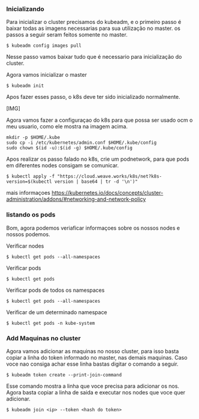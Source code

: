 


### Inicializando

Para inicializar o cluster precisamos do kubeadm, e o primeiro passo é baixar todas as imagens necessarias para sua utilização no master.
 os passos a seguir seram feitos somente no master.

```
$ kubeadm config images pull
```  
Nesse passo vamos baixar tudo que é necessario para inicialização do cluster.  

Agora vamos inicializar o master

```
$ kubeadm init
```  

Apos fazer esses passo, o k8s deve ter sido inicializado normalmente.  


[IMG]  


Agora vamos fazer a configuraçao do k8s para que possa ser usado ocm o meu usuario, como ele mostra na imagem acima.  

```  
mkdir -p $HOME/.kube
sudo cp -i /etc/kubernetes/admin.conf $HOME/.kube/config
sudo chown $(id -u):$(id -g) $HOME/.kube/config
```  

Apos realizar os passo falado no k8s, crie um podnetwork, para que pods em diferentes nodes consigam se comunicar.

```
$ kubectl apply -f "https://cloud.weave.works/k8s/net?k8s-version=$(kubectl version | base64 | tr -d '\n')"
```
mais informaçoes https://kubernetes.io/docs/concepts/cluster-administration/addons/#networking-and-network-policy  



### listando os pods  


Bom, agora podemos veriaficar informaçoes sobre os nossos nodes e nossos podemos.

Verificar nodes  
```
$ kubectl get pods --all-namespaces  
```

Verificar pods  
```  
$ kubectl get pods  
```  
Verificar pods de todos os namespaces  
```  
$ kubectl get pods --all-namespaces  
```  
Verificar de um determinado namespace  
```
$ kubectl get pods -n kube-system  
```   

### Add Maquinas no cluster

Agora vamos adicionar as maquinas no nosso cluster, para isso basta copiar a linha do token informado no master, nas demais maquinas. Caso voce nao consiga achar esse linha bastas digitar o comando a seguir.  

```
$ kubeadm token create --print-join-command
```  
Esse comando mostra a linha que voce precisa para adicionar os nos. Agora basta copiar a linha de saida e executar nos nodes que voce quer adicionar.  

```
$ kubeadm join <ip> --token <hash do token>
```  
